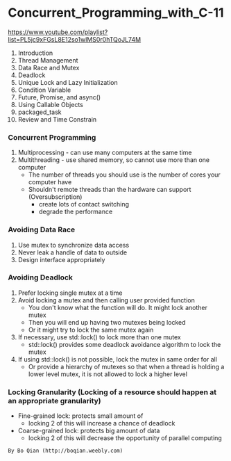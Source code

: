 # Concurrent_Programming_with_C-11
https://www.youtube.com/playlist?list=PL5jc9xFGsL8E12so1wlMS0r0hTQoJL74M
1. Introduction
2. Thread Management
3. Data Race and Mutex
4. Deadlock
5. Unique Lock and Lazy Initialization
6. Condition Variable
7. Future, Promise, and async()
8. Using Callable Objects
9. packaged_task
10. Review and Time Constrain

### Concurrent Programming
1. Multiprocessing - can use many computers at the same time
2. Multithreading  - use shared memory, so cannot use more than one computer
    - The number of threads you should use is the number of cores your computer have
    - Shouldn't remote threads than the hardware can support (Oversubscription)
        - create lots of contact switching
        - degrade the performance

### Avoiding Data Race
1. Use mutex to synchronize data access
2. Never leak a handle of data to outside
3. Design interface appropriately

### Avoiding Deadlock
1. Prefer locking single mutex at a time
2. Avoid locking a mutex and then calling user provided function
    - You don't know what the function will do. It might lock another mutex
    - Then you will end up having two mutexes being locked
    - Or it might try to lock the same mutex again
3. If necessary, use std::lock() to lock more than one mutex
    - std::lock() provides some deadlock avoidance algorithm to lock the mutex
4. If using std::lock() is not possible, lock the mutex in same order for all
    - Or provide a hierarchy of mutexes so that when a thread is holding a lower
    level mutex, it is not allowed to lock a higher level

### Locking Granularity (Locking of a resource should happen at an appropriate granularity)
- Fine-grained lock:    protects small amount of
    - locking 2 of this will increase a chance of deadlock
- Coarse-grained lock:  protects big amount of data
    - locking 2 of this will decrease the opportunity of parallel computing

`
By Bo Qian (http://boqian.weebly.com)
`
